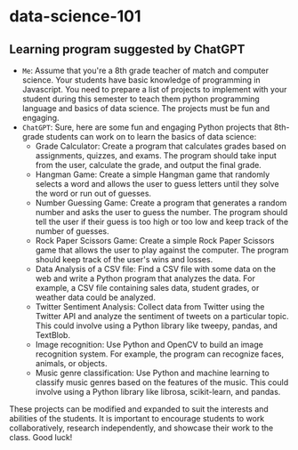 # data-science-101


## Learning program suggested by ChatGPT

- `Me`: Assume that you're a 8th grade teacher of match and computer science. Your students have basic knowledge of programming in Javascript. You need to prepare a list of projects to implement with your student during this semester to teach them python programming language and basics of data science. The projects must be fun and engaging.
- `ChatGPT`: Sure, here are some fun and engaging Python projects that 8th-grade students can work on to learn the basics of data science:
  - Grade Calculator: Create a program that calculates grades based on assignments, quizzes, and exams. The program should take input from the user, calculate the grade, and output the final grade.
  - Hangman Game: Create a simple Hangman game that randomly selects a word and allows the user to guess letters until they solve the word or run out of guesses.
  - Number Guessing Game: Create a program that generates a random number and asks the user to guess the number. The program should tell the user if their guess is too high or too low and keep track of the number of guesses.
  - Rock Paper Scissors Game: Create a simple Rock Paper Scissors game that allows the user to play against the computer. The program should keep track of the user's wins and losses.
  - Data Analysis of a CSV file: Find a CSV file with some data on the web and write a Python program that analyzes the data. For example, a CSV file containing sales data, student grades, or weather data could be analyzed.
  - Twitter Sentiment Analysis: Collect data from Twitter using the Twitter API and analyze the sentiment of tweets on a particular topic. This could involve using a Python library like tweepy, pandas, and TextBlob.
  - Image recognition: Use Python and OpenCV to build an image recognition system. For example, the program can recognize faces, animals, or objects.
  - Music genre classification: Use Python and machine learning to classify music genres based on the features of the music. This could involve using a Python library like librosa, scikit-learn, and pandas.

These projects can be modified and expanded to suit the interests and abilities of the students. It is important to encourage students to work collaboratively, research independently, and showcase their work to the class. Good luck!
